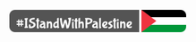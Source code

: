 [![StandWithPalestineBadge](https://raw.githubusercontent.com/saedyousef/StandWithPalestine/main/badges/flat/IStandWithPalestine.svg)](https://techforpalestine.org/learn-more)
